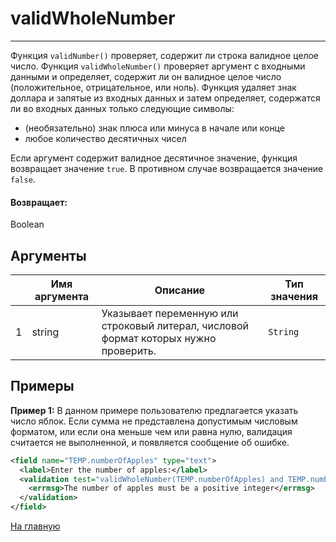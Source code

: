 # validWholeNumber

---

Функция `validNumber()` проверяет, содержит ли строка валидное целое число.
Функция `validWholeNumber()` проверяет аргумент с входными данными и определяет, содержит ли он
валидное целое число (положительное, отрицательное, или ноль).
Функция удаляет знак доллара и запятые из входных данных и затем определяет, содержатся ли во входных данных только следующие символы:
* (необязательно) знак плюса или минуса в начале или конце
* любое количество десятичных чисел

Если аргумент содержит валидное десятичное значение, функция возвращает значение `true`. В противном случае возвращается значение `false`.

#### Возвращает:

Boolean

## Аргументы

|  | Имя аргумента | Описание | Тип значения |
| --- | --- | --- | --- |
| 1 | string | Указывает переменную или строковый литерал, числовой формат которых нужно проверить. | `String` |

## Примеры

**Пример 1:** В данном примере пользователю предлагается указать число яблок.
Если сумма не представлена допустимым числовым форматом, или если она меньше чем или равна нулю, валидация считается не выполненной, и появляется сообщение об ошибке.
```xml
<field name="TEMP.numberOfApples" type="text">
  <label>Enter the number of apples:</label>
  <validation test="validWholeNumber(TEMP.numberOfApples) and TEMP.numberOfApples gt 0">
    <errmsg>The number of apples must be a positive integer</errmsg>
  </validation>
</field>
```



[На главную](./)